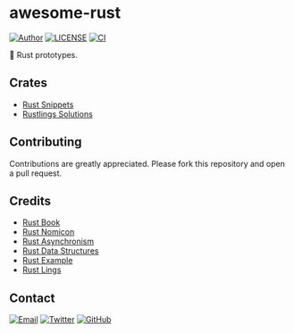 # awesome-rust

[![Author](https://img.shields.io/badge/author-sabertaz-lightgrey?style=for-the-badge)](https://github.com/sabertazimi)
[![LICENSE](https://img.shields.io/github/license/sabertazimi/awesome-rust?style=for-the-badge)](https://github.com/sabertazimi/awesome-rust/blob/main/LICENSE)
[![CI](https://img.shields.io/github/workflow/status/sabertazimi/awesome-rust/CI/main?style=for-the-badge&logo=github)](https://github.com/sabertazimi/awesome-rust/actions/workflows/ci.yml)

:wrench: Rust prototypes.

## Crates

- [Rust Snippets](https://github.com/sabertazimi/awesome-rust/tree/main/crates/basis)
- [Rustlings Solutions](https://github.com/sabertazimi/awesome-rust/tree/main/crates/rustlings/exercises)

## Contributing

Contributions are greatly appreciated.
Please fork this repository and open a pull request.

## Credits

- [Rust Book](https://github.com/rust-lang/book)
- [Rust Nomicon](https://github.com/rust-lang/nomicon)
- [Rust Asynchronism](https://github.com/rust-lang/async-book)
- [Rust Data Structures](https://github.com/rust-unofficial/too-many-lists)
- [Rust Example](https://github.com/rust-lang/rust-by-example)
- [Rust Lings](https://github.com/rust-lang/rustlings)

## Contact

[![Email](https://img.shields.io/badge/-Gmail-ea4335?style=for-the-badge&logo=gmail&logoColor=white)](mailto:sabertazimi@gmail.com)
[![Twitter](https://img.shields.io/badge/-Twitter-1da1f2?style=for-the-badge&logo=twitter&logoColor=white)](https://twitter.com/sabertazimi)
[![GitHub](https://img.shields.io/badge/-GitHub-181717?style=for-the-badge&logo=github&logoColor=white)](https://github.com/sabertazimi)
